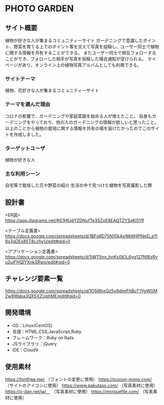 # PHOTO GARDEN

## サイト概要
植物が好きな人が集まるコミュニティーサイト
ガーデニングで意識したポイント、野菜を育てる上でのポイント等を交えて写真を投稿し、ユーザー同士で植物に関する情報を共有することができる。
またユーザー同士で相互フォローすることができ、フォローした相手が写真を投稿した場合通知が受けられる。
マイページがあり、オンライン上の植物写真アルバムとしても利用できる。

### サイトテーマ
植物、花好きな人が集まるコミュニティーサイト

### テーマを選んだ理由
コロナの影響で、ガーデニングや家庭菜園を始める人が増えたこと。
自身もガーデニングをやっており、他の人のガーデニングの情報が欲しいと思ったこと。
以上のことから植物の栽培に関する情報を共有の場を設けたかったのでこのサイトを作成しました。


### ターゲットユーザ
植物が好きな人

### 主な利用シーン
自宅等で栽培した花や野菜の紹介
生活の中で見つけた植物を写真撮影した際


## 設計書
<ER図>
https://app.diagrams.net/#G1HfJdYZDNufTe3SZoE8EAQTZYSsKi511f

<テーブル定義書>
https://docs.google.com/spreadsheets/d/1BFg9D75N10kAxIMdtHPlNeD_e119s3gDEs85T8LchyU/edit#gid=0

<アプリケーション定義書>
https://docs.google.com/spreadsheets/d/1iWT5nx_hnKs083_6yg127NlBzRyu2uiFHQIYXnkSRwo/edit#gid=0

## チャレンジ要素一覧
https://docs.google.com/spreadsheets/d/1O5iRhsQz5y9djmFhBuT1YgWGM2w9Waba3QX5XZUphME/edit#gid=0

## 開発環境
- OS：Linux(CentOS)
- 言語：HTML,CSS,JavaScript,Ruby
- フレームワーク：Ruby on Rails
- JSライブラリ：jQuery
- IDE：Cloud9

## 使用素材
https://fontfree.me/ （フォントの変更に使用）
https://icooon-mono.com/ （サイトのアイコンに使用）
https://www.pakutaso.com/ （写真素材に使用）
https://o-dan.net/ja/　 （写真素材に使用）
https://morguefile.com/ （写真素材に使用）

